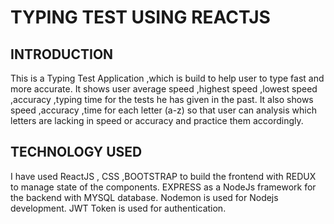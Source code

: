 # TYPING TEST USING REACTJS

## INTRODUCTION

This is a Typing Test Application ,which is build to help user to type fast and more accurate. It shows user average speed ,highest speed ,lowest speed ,accuracy ,typing time for the tests he has given in the past. It also shows speed ,accuracy ,time for each letter (a-z) so that user can analysis which letters are lacking in speed or accuracy and practice them accordingly.

## TECHNOLOGY USED

I have used ReactJS , CSS ,BOOTSTRAP to build the frontend with REDUX to manage state of the components. EXPRESS as a NodeJs framework for the backend with MYSQL database. Nodemon is used for Nodejs development. JWT Token is used for authentication.

